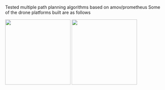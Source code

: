 Tested multiple path planning algorithms based on amov/prometheus
Some of the drone platforms built are as follows

<img src="https://github.com/ChaochenXU/Prometheus-test/assets/143934413/412aeb20-8e01-4063-94bc-5d24fdfe5649" width="210px">

<img src="https://github.com/ChaochenXU/Prometheus-test/assets/143934413/a8063ea2-d48b-4723-b63b-123ca9ab596b" width="210px">
